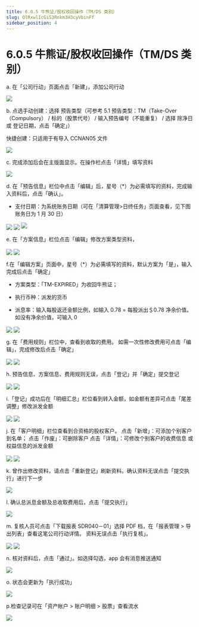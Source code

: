 ```yaml
---
title: 6.0.5 牛熊证/股权收回操作（TM/DS 类别）
slug: OlRxwlIcGiS3Rnkm3H3cyVbinFf
sidebar_position: 4
---
```



# 6.0.5 牛熊证/股权收回操作（TM/DS 类别）

a.  在「公司行动」页面点击「新建」，添加公司行动

<img src="/assets/H57QbBWAKo4pJ6xPP5wcvkfAnGf.png" src-width="2628" src-height="1231" align="center"/>

b. 点选手动创建：选择 预告类型（可参考 5.1 预告类型：TM（Take-Over（Compulsory） / 标的（股票代号） / 输入预告编号（不能重复） / 选择 除净日 或 登记日期，点击「确定」）

快捷创建：只适用于有导入 CCNAN05 文件

<img src="/assets/X7jabw3dboxG1AxEu6hceMp2n8b.png" src-width="2246" src-height="1141" align="center"/>


c. 完成添加后会在主版面显示。在操作栏点击「详情」填写资料

<img src="/assets/RqjAbLeqronaUpxp3GkcVdE1n3g.png" src-width="2639" src-height="1039" align="center"/>

d. 在「预告信息」栏位中点击「编辑」后，星号（*）为必需填写的资料，完成输入资料后，点击「确认」。
- 支付日期：为系统账务日期（可在「清算管理&gt;日终任务」页面查看，见下图账务日为 1 月 30 日）

<img src="/assets/IZQzbc3TBo7dz8xlPIVcpdTUn6b.png" src-width="2384" src-height="1455" align="center"/>

<img src="/assets/QFlTbqhW9oa7oVxSKwOc2MwInwV.png" src-width="2386" src-height="1449" align="center"/>

<img src="/assets/MtJQbkgLaow8FixbxYCcGysJnod.png" src-width="793" src-height="200"/>

e.  在「方案信息」栏位点击「编辑」修改方案类型资料，

<img src="/assets/CLkMbmZTOo5BT0xaPsccdzQinth.png" src-width="2403" src-height="1503" align="center"/>

<img src="/assets/JZaIbjRF9ot6qfxim8PcBZTen7c.png" src-width="2390" src-height="1446" align="center"/>

f.在「编辑方案」页面中，星号（*）为必需填写的资料，默认方案为「是」，输入完成后点击「确定」

- 方案类型：「TM-EXPIRED」为收回牛熊证；

- 执行币种：派发的货币

- 派息率：输入每股返还金额比例，如输入 0.78 = 每股派出＄0.78 净余价值。如没有净余价值，可输入 0

<img src="/assets/I6VibOoTYoiullx16WFcW9VJn2f.png" src-width="1849" src-height="1442" align="center"/>

<img src="/assets/B0PZbxOYboOVnNxJ4JMcXxTrnwd.png" src-width="1667" src-height="1442" align="center"/>

g. 在「费用规则」栏位中，查看到收取的费用。
如需一次性修改费用可点击「编辑」，完成修改后点击「确定」

<img src="/assets/DM7vb56Kfox4CzxiPbmcSVMmnHi.png" src-width="2384" src-height="1449" align="center"/>

<img src="/assets/WxkubthVSoM6NLx5Jn5cYjmznVb.png" src-width="1843" src-height="1448" align="center"/>

h. 预告信息、方案信息、费用规则无误，点击「登记」并「确定」提交登记

<img src="/assets/AFhKbnlvko01WlxX9uqcIpRUnJg.png" src-width="2385" src-height="1445" align="center"/>

<img src="/assets/JCoDbzrUgoUEGAxVxd3cQou3ngg.png" src-width="2378" src-height="1442" align="center"/>

i.「登记」成功后在「明细汇总」栏位看到转入金额，如金额有差异可点击「尾差调整」修改派发金额

<img src="/assets/B9OLbuw36o7ErJxzUU5cY2lsneJ.png" src-width="2389" src-height="1458" align="center"/>

<img src="/assets/CJt6bZS1qoUviexlQdwcFcrAnKg.png" src-width="2406" src-height="1263" align="center"/>

j. 在「客户明细」栏位查看到合资格的股权客户。
点击「新增」：可添加个别客户到名单；
点击「作废」：可删除客户
点击「详情」：可修改个别客户的收费信息 或 权益信息的派发金额

<img src="/assets/QTmNbGDruoSxVRx98w8cb5IXnce.png" src-width="2398" src-height="1497" align="center"/>

<img src="/assets/Fx0jbmTu0oLSrBxq9EmcWBU8nlb.png" src-width="1847" src-height="1438" align="center"/>

k. 曾作出修改资料，请点击「重新登记」刷新资料。确认资料无误点击「提交执行」进行下一步

<img src="/assets/Km0DbzUJcok1tpxm94ocIoZtnNz.png" src-width="2380" src-height="1448" align="center"/>

l. 确认总派息金额及总收取费用后，点击「提交执行」

<img src="/assets/R1Q0bnnA2oDgAkxnQrhc9t1gnvc.png" src-width="1678" src-height="1462" align="center"/>

m. 复核人员可点击「下载报表 SDR040－01」选择 PDF 档，在「报表管理 &gt; 导出列表」查看这笔公司行动详情。
资料无误点击「执行复核」。

<img src="/assets/TGIYbQwE9oetFTxCgrncBjpzneh.png" src-width="2633" src-height="1500" align="center"/>

<img src="/assets/LUDibPDhbowALqxmTrBcwKZxnof.png" src-width="1351" src-height="634" align="center"/>

n. 核对资料后，点击「通过」。如选择勾选，app 会有消息推送通知

<img src="/assets/DMhgbJPHdomWbExGZPwcwo8hn6b.png" src-width="2394" src-height="1453" align="center"/>

o. 状态会更新为「执行成功」

<img src="/assets/CUEhbC602opEwZxw9ORcvZcZnLg.png" src-width="2386" src-height="286" align="center"/>

p.检查记录可在「资产帐户 &gt; 账户明细 &gt; 股票」查看流水

<img src="/assets/I8deb7JGmoX1GdxzW7VcOluinhe.png" src-width="2637" src-height="375" align="center"/>

